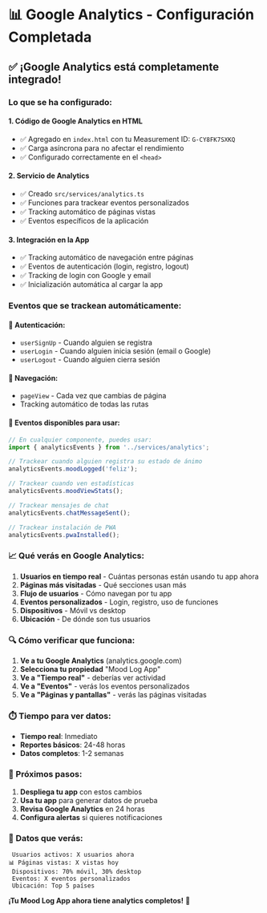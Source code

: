 # 📊 Google Analytics - Configuración Completada

## ✅ **¡Google Analytics está completamente integrado!**

### **Lo que se ha configurado:**

#### **1. Código de Google Analytics en HTML**

- ✅ Agregado en `index.html` con tu Measurement ID: `G-CY8FK7SXKQ`
- ✅ Carga asíncrona para no afectar el rendimiento
- ✅ Configurado correctamente en el `<head>`

#### **2. Servicio de Analytics**

- ✅ Creado `src/services/analytics.ts`
- ✅ Funciones para trackear eventos personalizados
- ✅ Tracking automático de páginas vistas
- ✅ Eventos específicos de la aplicación

#### **3. Integración en la App**

- ✅ Tracking automático de navegación entre páginas
- ✅ Eventos de autenticación (login, registro, logout)
- ✅ Tracking de login con Google y email
- ✅ Inicialización automática al cargar la app

### **Eventos que se trackean automáticamente:**

#### **🔐 Autenticación:**

- `userSignUp` - Cuando alguien se registra
- `userLogin` - Cuando alguien inicia sesión (email o Google)
- `userLogout` - Cuando alguien cierra sesión

#### **📱 Navegación:**

- `pageView` - Cada vez que cambias de página
- Tracking automático de todas las rutas

#### **🎯 Eventos disponibles para usar:**

```typescript
// En cualquier componente, puedes usar:
import { analyticsEvents } from '../services/analytics';

// Trackear cuando alguien registra su estado de ánimo
analyticsEvents.moodLogged('feliz');

// Trackear cuando ven estadísticas
analyticsEvents.moodViewStats();

// Trackear mensajes de chat
analyticsEvents.chatMessageSent();

// Trackear instalación de PWA
analyticsEvents.pwaInstalled();
```

### **📈 Qué verás en Google Analytics:**

1. **Usuarios en tiempo real** - Cuántas personas están usando tu app ahora
2. **Páginas más visitadas** - Qué secciones usan más
3. **Flujo de usuarios** - Cómo navegan por tu app
4. **Eventos personalizados** - Login, registro, uso de funciones
5. **Dispositivos** - Móvil vs desktop
6. **Ubicación** - De dónde son tus usuarios

### **🔍 Cómo verificar que funciona:**

1. **Ve a tu Google Analytics** (analytics.google.com)
2. **Selecciona tu propiedad** "Mood Log App"
3. **Ve a "Tiempo real"** - deberías ver actividad
4. **Ve a "Eventos"** - verás los eventos personalizados
5. **Ve a "Páginas y pantallas"** - verás las páginas visitadas

### **⏱️ Tiempo para ver datos:**

- **Tiempo real**: Inmediato
- **Reportes básicos**: 24-48 horas
- **Datos completos**: 1-2 semanas

### **🚀 Próximos pasos:**

1. **Despliega tu app** con estos cambios
2. **Usa tu app** para generar datos de prueba
3. **Revisa Google Analytics** en 24 horas
4. **Configura alertas** si quieres notificaciones

### **📱 Datos que verás:**

```
 Usuarios activos: X usuarios ahora
📊 Páginas vistas: X vistas hoy
 Dispositivos: 70% móvil, 30% desktop
 Eventos: X eventos personalizados
 Ubicación: Top 5 países
```

**¡Tu Mood Log App ahora tiene analytics completos!** 🎉
